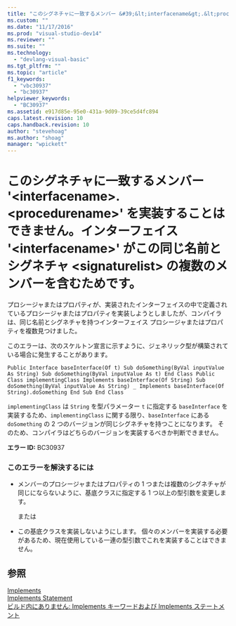 ```yaml
---
title: "このシグネチャに一致するメンバー &#39;&lt;interfacename&gt;.&lt;procedurename&gt;&#39; を実装することはできません。インターフェイス &#39;&lt;interfacename&gt;&#39; がこの同じ名前とシグネチャ &lt;signaturelist&gt; の複数のメンバーを含むためです。 | Microsoft Docs"
ms.custom: ""
ms.date: "11/17/2016"
ms.prod: "visual-studio-dev14"
ms.reviewer: ""
ms.suite: ""
ms.technology: 
  - "devlang-visual-basic"
ms.tgt_pltfrm: ""
ms.topic: "article"
f1_keywords: 
  - "vbc30937"
  - "bc30937"
helpviewer_keywords: 
  - "BC30937"
ms.assetid: e917d85e-95e0-431a-9d09-39ce5d4fc894
caps.latest.revision: 10
caps.handback.revision: 10
author: "stevehoag"
ms.author: "shoag"
manager: "wpickett"
---
```

# このシグネチャに一致するメンバー &#39;&lt;interfacename&gt;.&lt;procedurename&gt;&#39; を実装することはできません。インターフェイス &#39;&lt;interfacename&gt;&#39; がこの同じ名前とシグネチャ &lt;signaturelist&gt; の複数のメンバーを含むためです。
プロシージャまたはプロパティが、実装されたインターフェイスの中で定義されているプロシージャまたはプロパティを実装しようとしましたが、コンパイラは、同じ名前とシグネチャを持つインターフェイス プロシージャまたはプロパティを複数見つけました。  
  
 このエラーは、次のスケルトン宣言に示すように、ジェネリック型が構築されている場合に発生することがあります。  
  
```  
Public Interface baseInterface(Of t) Sub doSomething(ByVal inputValue As String) Sub doSomething(ByVal inputValue As t) End Class Public Class implementingClass Implements baseInterface(Of String) Sub doSomething(ByVal inputValue As String) _ Implements baseInterface(Of String).doSomething End Sub End Class  
```  
  
 `implementingClass` は `String` を型パラメーター `t` に指定する `baseInterface` を実装するため、`implementingClass` に関する限り、`baseInterface` にある `doSomething` の 2 つのバージョンが同じシグネチャを持つことになります。 そのため、コンパイラはどちらのバージョンを実装するべきか判断できません。  
  
 **エラー ID:** BC30937  
  
### このエラーを解決するには  
  
-   メンバーのプロシージャまたはプロパティの 1 つまたは複数のシグネチャが同じにならないように、基底クラスに指定する 1 つ以上の型引数を変更します。  
  
     または  
  
-   この基底クラスを実装しないようにします。 個々のメンバーを実装する必要があるため、現在使用している一連の型引数でこれを実装することはできません。  
  
## 参照  
 [Implements](/dotnet/visual-basic/language-reference/statements/implements-clause)   
 [Implements Statement](/dotnet/visual-basic/language-reference/statements/implements-statement)   
 [ビルド内にありません: Implements キーワードおよび Implements ステートメント](http://msdn.microsoft.com/ja-jp/b96560f7-6413-480f-a1e2-f80253bab5be)